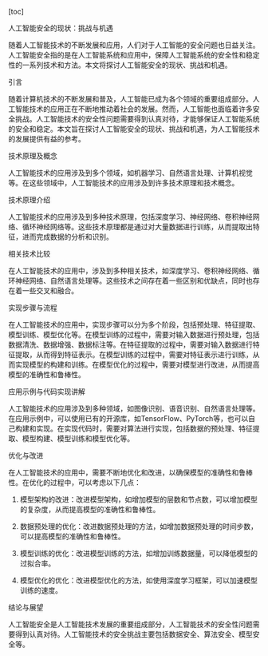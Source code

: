 
[toc]                    
                
                
人工智能安全的现状：挑战与机遇

随着人工智能技术的不断发展和应用，人们对于人工智能的安全问题也日益关注。人工智能安全指的是在人工智能系统和应用中，保障人工智能系统的安全性和稳定性的一系列技术和方法。本文将探讨人工智能安全的现状、挑战和机遇。

引言

随着计算机技术的不断发展和普及，人工智能已成为各个领域的重要组成部分。人工智能技术的应用正在不断地推动着社会的发展。然而，人工智能也面临着许多安全挑战。人工智能技术的安全性问题需要得到认真对待，才能够保证人工智能系统的安全和稳定。本文旨在探讨人工智能安全的现状、挑战和机遇，为人工智能技术的发展提供有益的参考。

技术原理及概念

人工智能技术的应用涉及到多个领域，如机器学习、自然语言处理、计算机视觉等。在这些领域中，人工智能技术的应用涉及到许多技术原理和技术概念。

技术原理介绍

人工智能技术的应用涉及到多种技术原理，包括深度学习、神经网络、卷积神经网络、循环神经网络等。这些技术原理都是通过对大量数据进行训练，从而提取出特征，进而完成数据的分析和识别。

相关技术比较

在人工智能技术的应用中，涉及到多种相关技术，如深度学习、卷积神经网络、循环神经网络、自然语言处理等。这些技术之间存在着一些区别和优缺点，同时也存在着一些交叉和融合。

实现步骤与流程

在人工智能技术的应用中，实现步骤可以分为多个阶段，包括预处理、特征提取、模型训练、模型优化等。在模型训练的过程中，需要对输入数据进行预处理，包括数据清洗、数据增强、数据标注等。在特征提取的过程中，需要对输入数据进行特征提取，从而得到特征表示。在模型训练的过程中，需要对特征表示进行训练，从而实现模型的构建和训练。在模型优化的过程中，需要对模型进行改进，从而提高模型的准确性和鲁棒性。

应用示例与代码实现讲解

人工智能技术的应用涉及到多种领域，如图像识别、语音识别、自然语言处理等。在应用示例中，可以使用已有的开源库，如TensorFlow、PyTorch等，也可以自己构建和实现。在实现代码时，需要对算法进行实现，包括数据的预处理、特征提取、模型构建、模型训练和模型优化等。

优化与改进

在人工智能技术的应用中，需要不断地优化和改进，以确保模型的准确性和鲁棒性。在优化的过程中，可以考虑以下几点：

1. 模型架构的改进：改进模型架构，如增加模型的层数和节点数，可以增加模型的复杂度，从而提高模型的准确性和鲁棒性。

2. 数据预处理的优化：改进数据预处理的方法，如增加数据预处理的时间步数，可以提高模型的准确性和鲁棒性。

3. 模型训练的优化：改进模型训练的方法，如增加训练数据量，可以降低模型的过拟合率。

4. 模型优化的优化：改进模型优化的方法，如使用深度学习框架，可以加速模型训练的速度。

结论与展望

人工智能安全是人工智能技术发展的重要组成部分，人工智能技术的安全性问题需要得到认真对待。人工智能技术的安全挑战主要包括数据安全、算法安全、模型安全等。

